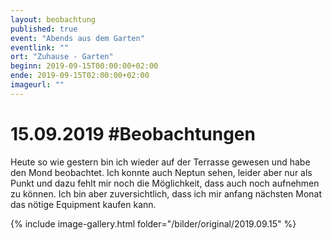 ```yaml
---
layout: beobachtung
published: true
event: "Abends aus dem Garten"
eventlink: ""
ort: "Zuhause - Garten"
beginn: 2019-09-15T00:00:00+02:00
ende: 2019-09-15T02:00:00+02:00
imageurl: ""
---
```


# 15.09.2019 #Beobachtungen

Heute so wie gestern bin ich wieder auf der Terrasse gewesen und habe den Mond beobachtet. Ich konnte auch Neptun sehen, leider aber nur als Punkt und dazu fehlt mir noch die Möglichkeit, dass auch noch aufnehmen zu können. Ich bin aber zuversichtlich, dass ich mir anfang nächsten Monat das nötige Equipment kaufen kann.

{% include image-gallery.html folder="/bilder/original/2019.09.15" %}
